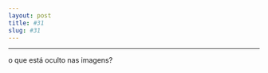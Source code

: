 ```yaml
---
layout: post
title: #31
slug: #31
---
```

---
<p class="description" style="text-align: justify;">
o que está oculto nas imagens? 
